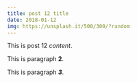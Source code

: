 ```yaml
---
title: post 12 title
date: 2018-01-12
img: https://unsplash.it/500/300/?random
---
```

This is post 12 *content*.

This is paragraph **2**.

This is paragraph ***3***.
